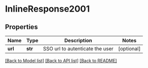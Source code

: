 # InlineResponse2001

## Properties
Name | Type | Description | Notes
------------ | ------------- | ------------- | -------------
**url** | **str** | SSO url to autenticate the user | [optional] 

[[Back to Model list]](../README.md#documentation-for-models) [[Back to API list]](../README.md#documentation-for-api-endpoints) [[Back to README]](../README.md)

